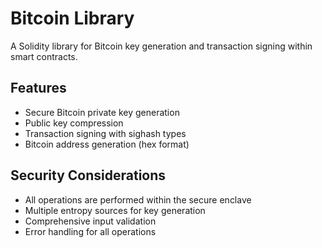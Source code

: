 # Bitcoin Library

A Solidity library for Bitcoin key generation and transaction signing within smart contracts.

## Features

- Secure Bitcoin private key generation
- Public key compression
- Transaction signing with sighash types
- Bitcoin address generation (hex format)

## Security Considerations

- All operations are performed within the secure enclave
- Multiple entropy sources for key generation
- Comprehensive input validation
- Error handling for all operations

 